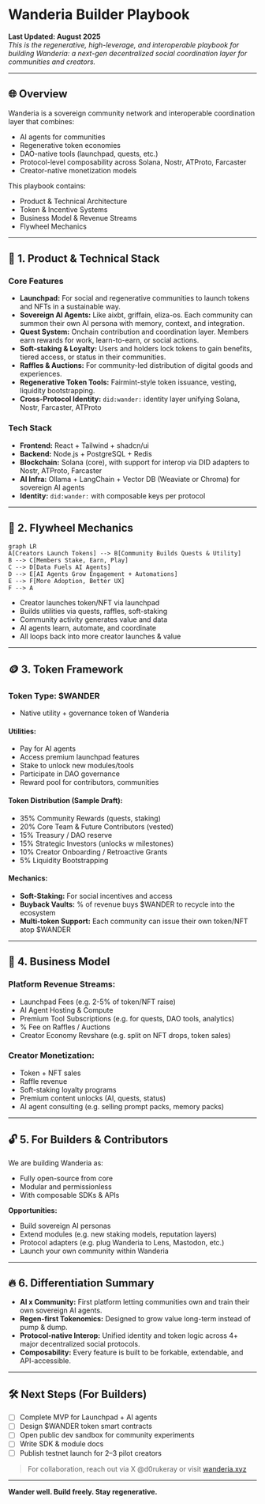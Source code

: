 # Wanderia Builder Playbook

**Last Updated: August 2025**  
_This is the regenerative, high-leverage, and interoperable playbook for building Wanderia: a next-gen decentralized social coordination layer for communities and creators._

---

## 🌐 Overview

Wanderia is a sovereign community network and interoperable coordination layer that combines:
- AI agents for communities
- Regenerative token economies
- DAO-native tools (launchpad, quests, etc.)
- Protocol-level composability across Solana, Nostr, ATProto, Farcaster
- Creator-native monetization models

This playbook contains:
- Product & Technical Architecture
- Token & Incentive Systems
- Business Model & Revenue Streams
- Flywheel Mechanics

---

## 🧠 1. Product & Technical Stack

### Core Features

- **Launchpad:** For social and regenerative communities to launch tokens and NFTs in a sustainable way.
- **Sovereign AI Agents:** Like aixbt, griffain, eliza-os. Each community can summon their own AI persona with memory, context, and integration.
- **Quest System:** Onchain contribution and coordination layer. Members earn rewards for work, learn-to-earn, or social actions.
- **Soft-staking & Loyalty:** Users and holders lock tokens to gain benefits, tiered access, or status in their communities.
- **Raffles & Auctions:** For community-led distribution of digital goods and experiences.
- **Regenerative Token Tools:** Fairmint-style token issuance, vesting, liquidity bootstrapping.
- **Cross-Protocol Identity:** `did:wander:` identity layer unifying Solana, Nostr, Farcaster, ATProto

### Tech Stack

- **Frontend:** React + Tailwind + shadcn/ui
- **Backend:** Node.js + PostgreSQL + Redis
- **Blockchain:** Solana (core), with support for interop via DID adapters to Nostr, ATProto, Farcaster
- **AI Infra:** Ollama + LangChain + Vector DB (Weaviate or Chroma) for sovereign AI agents
- **Identity:** `did:wander:` with composable keys per protocol

---

## 🔁 2. Flywheel Mechanics

```mermaid
graph LR
A[Creators Launch Tokens] --> B[Community Builds Quests & Utility]
B --> C[Members Stake, Earn, Play]
C --> D[Data Fuels AI Agents]
D --> E[AI Agents Grow Engagement + Automations]
E --> F[More Adoption, Better UX]
F --> A
```

- Creator launches token/NFT via launchpad
- Builds utilities via quests, raffles, soft-staking
- Community activity generates value and data
- AI agents learn, automate, and coordinate
- All loops back into more creator launches & value

---

## 🪙 3. Token Framework

### Token Type: $WANDER
- Native utility + governance token of Wanderia

#### Utilities:
- Pay for AI agents
- Access premium launchpad features
- Stake to unlock new modules/tools
- Participate in DAO governance
- Reward pool for contributors, communities

#### Token Distribution (Sample Draft):
- 35% Community Rewards (quests, staking)
- 20% Core Team & Future Contributors (vested)
- 15% Treasury / DAO reserve
- 15% Strategic Investors (unlocks w milestones)
- 10% Creator Onboarding / Retroactive Grants
- 5% Liquidity Bootstrapping

#### Mechanics:
- **Soft-Staking:** For social incentives and access
- **Buyback Vaults:** % of revenue buys $WANDER to recycle into the ecosystem
- **Multi-token Support:** Each community can issue their own token/NFT atop $WANDER

---

## 💸 4. Business Model

### Platform Revenue Streams:
- Launchpad Fees (e.g. 2-5% of token/NFT raise)
- AI Agent Hosting & Compute
- Premium Tool Subscriptions (e.g. for quests, DAO tools, analytics)
- % Fee on Raffles / Auctions
- Creator Economy Revshare (e.g. split on NFT drops, token sales)

### Creator Monetization:
- Token + NFT sales
- Raffle revenue
- Soft-staking loyalty programs
- Premium content unlocks (AI, quests, status)
- AI agent consulting (e.g. selling prompt packs, memory packs)

---

## 🔓 5. For Builders & Contributors

We are building Wanderia as:
- Fully open-source from core
- Modular and permissionless
- With composable SDKs & APIs

**Opportunities:**
- Build sovereign AI personas
- Extend modules (e.g. new staking models, reputation layers)
- Protocol adapters (e.g. plug Wanderia to Lens, Mastodon, etc.)
- Launch your own community within Wanderia

---

## 🔥 6. Differentiation Summary

- **AI x Community:** First platform letting communities own and train their own sovereign AI agents.
- **Regen-first Tokenomics:** Designed to grow value long-term instead of pump & dump.
- **Protocol-native Interop:** Unified identity and token logic across 4+ major decentralized social protocols.
- **Composability:** Every feature is built to be forkable, extendable, and API-accessible.

---

## 🛠️ Next Steps (For Builders)

- [ ] Complete MVP for Launchpad + AI agents
- [ ] Design $WANDER token smart contracts
- [ ] Open public dev sandbox for community experiments
- [ ] Write SDK & module docs
- [ ] Publish testnet launch for 2–3 pilot creators

> For collaboration, reach out via X @d0rukeray or visit [wanderia.xyz](https://wanderia.xyz)

---

**Wander well. Build freely. Stay regenerative.**

